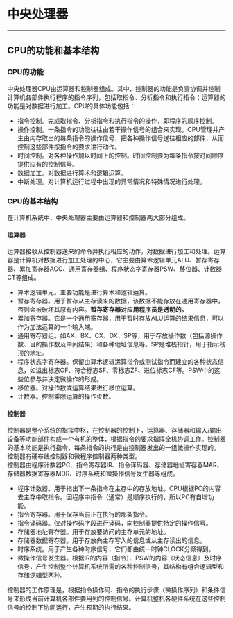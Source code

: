 # 中央处理器  
---  
## CPU的功能和基本结构  
### CPU的功能  
中央处理器CPU由运算器和控制器组成。其中，控制器的功能是负责协调并控制计算机各部件执行程序的指令序列，包括取指令、分析指令和执行指令；运算器的功能是对数据进行加工。CPU的具体功能包括：  
+ 指令控制。完成取指令、分析指令和执行指令的操作，即程序的顺序控制。  
+ 操作控制。一条指令的功能往往由若干操作信号的组合来实现。CPU管理并产生由内存取出的每条指令的操作信号，把各种操作信号送往相应的部件，从而控制这些部件按指令的要求进行动作。  
+ 时间控制。对各种操作加以时间上的控制。时间控制要为每条指令按时间顺序提供应有的控制信号。  
+ 数据加工。对数据进行算术和逻辑运算。  
+ 中断处理。对计算机运行过程中出现的异常情况和特殊情况进行处理。  

### CPU的基本结构  
在计算机系统中，中央处理器主要由运算器和控制器两大部分组成。  
#### 运算器  
运算器接收从控制器送来的命令并执行相应的动作，对数据进行加工和处理。运算器是计算机对数据进行加工处理的中心，它主要由算术逻辑单元ALU、暂存寄存器、累加寄存器ACC、通用寄存器组、程序状态字寄存器PSW、移位器、计数器CT等组成。  
+ 算术逻辑单元。主要功能是进行算术和逻辑运算。  
+ 暂存寄存器。用于暂存从主存读来的数据，该数据不能存放在通用寄存器中，否则会被破坏其原有内容。**暂存寄存器对应用程序员是透明的。**  
+ 累加寄存器。它是一个通用寄存器，用于暂时存放ALU运算的结果信息，可以作为加法运算的一个输入端。  
+ 通用寄存器组。如AX、BX、CX、DX、SP等，用于存放操作数（包括源操作数、目的操作数及中间结果）和各种地址信息等。SP是堆栈指针，用于指示栈顶的地址。  
+ 程序状态字寄存器。保留由算术逻辑运算指令或测试指令而建立的各种状态信息，如溢出标志OF、符合标志SF、零标志ZF、进位标志CF等。PSW中的这些位参与并决定微操作的形成。  
+ 移位器。对操作数或运算结果进行移位运算。  
+ 计数器。控制乘除运算的操作步数。  

#### 控制器  
控制器是整个系统的指挥中枢，在控制器的控制下，运算器、存储器和输入/输出设备等功能部件构成一个有机的整体，根据指令的要求指挥全机协调工作。控制器的基本功能是执行指令，每条指令的执行是由控制器发出的一组微操作实现的。  
控制器有硬布线控制器和微程序控制器两种类型。  
控制器由程序计数器PC、指令寄存器IR、指令译码器、存储器地址寄存器MAR、存储器数据寄存器MDR、时序系统和微操作信号发生器等组成。  
+ 程序计数器。用于指出下一条指令在主存中的存放地址。CPU根据PC的内容去主存中取指令。因程序中指令（通常）是顺序执行的，所以PC有自增功能。  
+ 指令寄存器。用于保存当前正在执行的那条指令。  
+ 指令译码器。仅对操作码字段进行译码，向控制器提供特定的操作信号。  
+ 存储器地址寄存器。用于存放要访问的主存单元的地址。  
+ 存储器数据寄存器。用于存放向主存写入的信息或从主存读出的信息。  
+ 时序系统。用于产生各种时序信号，它们都由统一时钟CLOCK分频得到。  
+ 微操作信号发生器。根据IR的内容（指令）、PSW的内容（状态信息）及时序信号，产生控制整个计算机系统所需的各种控制信号，其结构有组合逻辑型和存储逻辑型两种。  

控制器的工作原理是，根据指令操作码、指令的执行步骤（微操作序列）和条件信号来形成当前计算机各部件要用到的控制信号。计算机整机各硬件系统在这些控制信号的控制下协同运行，产生预期的执行结果。